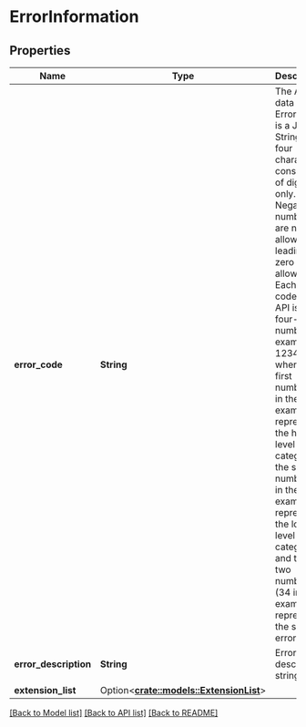 # ErrorInformation

## Properties

Name | Type | Description | Notes
------------ | ------------- | ------------- | -------------
**error_code** | **String** | The API data type ErrorCode is a JSON String of four characters, consisting of digits only. Negative numbers are not allowed. A leading zero is not allowed. Each error code in the API is a four-digit number, for example, 1234, where the first number (1 in the example) represents the high-level error category, the second number (2 in the example) represents the low-level error category, and the last two numbers (34 in the example) represents the specific error. | 
**error_description** | **String** | Error description string. | 
**extension_list** | Option<[**crate::models::ExtensionList**](ExtensionList.md)> |  | [optional]

[[Back to Model list]](../README.md#documentation-for-models) [[Back to API list]](../README.md#documentation-for-api-endpoints) [[Back to README]](../README.md)


